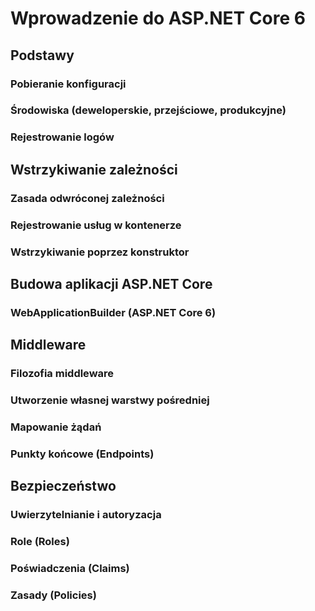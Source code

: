 # Wprowadzenie do ASP.NET Core 6

## Podstawy
### Pobieranie konfiguracji
### Środowiska (deweloperskie, przejściowe, produkcyjne)
### Rejestrowanie logów
## Wstrzykiwanie zależności
### Zasada odwróconej zależności
### Rejestrowanie usług w kontenerze
### Wstrzykiwanie poprzez konstruktor
## Budowa aplikacji ASP.NET Core
### WebApplicationBuilder (ASP.NET Core 6)
## Middleware
### Filozofia middleware
### Utworzenie własnej warstwy pośredniej
### Mapowanie żądań
### Punkty końcowe (Endpoints)
## Bezpieczeństwo
### Uwierzytelnianie i autoryzacja
### Role (Roles)
### Poświadczenia (Claims)
### Zasady (Policies)
